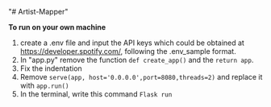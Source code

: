 "# Artist-Mapper" 

**To run on your own machine**

1. create a .env file and input the API keys which could be obtained at https://developer.spotify.com/, following the .env_sample format.
2. In "app.py" remove the function ```def create_app()``` and the ```return app```.
3. Fix the indentation
4. Remove ```serve(app, host='0.0.0.0',port=8080,threads=2)``` and replace it with ```app.run()```
5. In the terminal, write this command ```Flask run```



